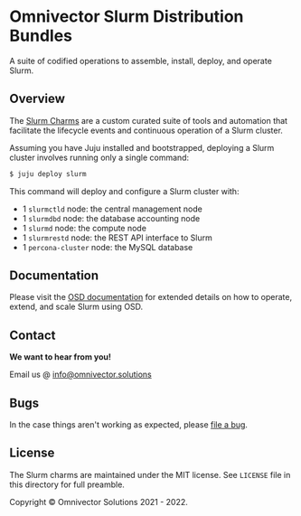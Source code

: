 # Omnivector Slurm Distribution Bundles

A suite of codified operations to assemble, install, deploy, and operate
Slurm.

## Overview

The [Slurm Charms](https://github.com/omnivector-solutions/slurm-charms/) are a
custom curated suite of tools and automation that facilitate the lifecycle
events and continuous operation of a Slurm cluster.

Assuming you have Juju installed and bootstrapped, deploying a Slurm cluster
involves running only a single command:

```bash
$ juju deploy slurm
```

This command will deploy and configure a Slurm cluster with:
- 1 `slurmctld` node: the central management node
- 1 `slurmdbd` node: the database accounting node
- 1 `slurmd` node: the compute node
- 1 `slurmrestd` node: the REST API interface to Slurm
- 1 `percona-cluster` node: the MySQL database

## Documentation

Please visit the [OSD documentation](https://omnivector-solutions.github.io/osd-documentation/master/)
for extended details on how to operate, extend, and scale Slurm using OSD.

## Contact

**We want to hear from you!**

Email us @ [info@omnivector.solutions](mailto:info@omnivector.solutions)

## Bugs

In the case things aren't working as expected, please
[file a bug](https://github.com/omnivector-solutions/slurm-charms/issues).

## License

The Slurm charms are maintained under the MIT license. See `LICENSE` file in
this directory for full preamble.

Copyright &copy; Omnivector Solutions 2021 - 2022.
